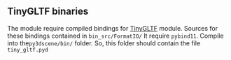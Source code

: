 ## TinyGLTF binaries

The module require compiled bindings for [TinyGLTF](https://github.com/syoyo/tinygltf) module. Sources for these bindings contained in ```bin_src/FormatIO/``` It require ```pybind11```. Compile into the```py3dscene/bin/``` folder. So, this folder should contain the file ```tiny_gltf.pyd```
